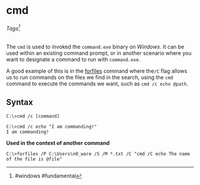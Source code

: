 # cmd
###### Tags[^1]

The `cmd` is used to invoked the `command.exe` binary on *Windows*. It can be used within an existing command prompt, or in another scenario where you want to designate a command to run with `command.exe`. 

A good example of this is in the [forfiles](forfiles.md) command where the`/C` flag allows us to run commands on the files we find in the search, using the `cmd` command to execute the commands we want, such as `cmd /c echo @path`.

## Syntax
```
C:\>cmd /c [command]

C:\>cmd /c echo "I am commanding!"
I am commanding!
```

**Used in the context of another command**
```
C:\>forfiles /P C:\Users\n0_ware /S /M *.txt /C "cmd /C echo The name of the file is @file"
```

 [^1]: #windows #fundamental 

 